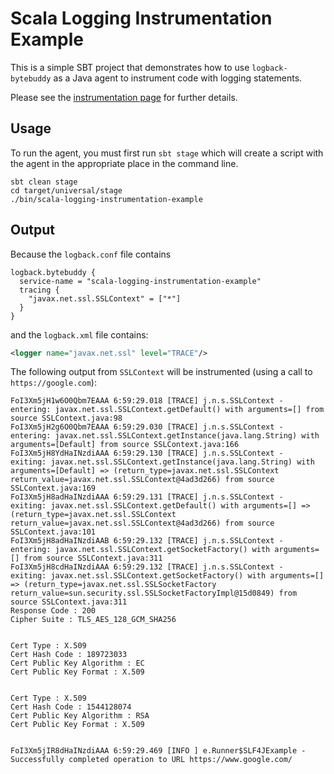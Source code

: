 # Scala Logging Instrumentation Example

This is a simple SBT project that demonstrates how to use `logback-bytebuddy` as a Java agent to instrument code with logging statements.

Please see the [instrumentation page](https://tersesystems.github.io/terse-logback/0.16.2/guide/instrumentation/) for further details.

## Usage

To run the agent, you must first run `sbt stage` which will create a script with the agent in the appropriate place in the command line.

```
sbt clean stage
cd target/universal/stage
./bin/scala-logging-instrumentation-example
```

## Output

Because the `logback.conf` file contains

```hocon
logback.bytebuddy {
  service-name = "scala-logging-instrumentation-example"
  tracing {  
    "javax.net.ssl.SSLContext" = ["*"]
  }
}
```

and the `logback.xml` file contains:

```xml
<logger name="javax.net.ssl" level="TRACE"/> 
```

The following output from `SSLContext` will be instrumented (using a call to `https://google.com`):

```
FoI3Xm5jH1w6O0Qbm7EAAA 6:59:29.018 [TRACE] j.n.s.SSLContext -  entering: javax.net.ssl.SSLContext.getDefault() with arguments=[] from source SSLContext.java:98
FoI3Xm5jH2g6O0Qbm7EAAA 6:59:29.030 [TRACE] j.n.s.SSLContext -  entering: javax.net.ssl.SSLContext.getInstance(java.lang.String) with arguments=[Default] from source SSLContext.java:166
FoI3Xm5jH8YdHaINzdiAAA 6:59:29.130 [TRACE] j.n.s.SSLContext -  exiting: javax.net.ssl.SSLContext.getInstance(java.lang.String) with arguments=[Default] => (return_type=javax.net.ssl.SSLContext return_value=javax.net.ssl.SSLContext@4ad3d266) from source SSLContext.java:169
FoI3Xm5jH8adHaINzdiAAA 6:59:29.131 [TRACE] j.n.s.SSLContext -  exiting: javax.net.ssl.SSLContext.getDefault() with arguments=[] => (return_type=javax.net.ssl.SSLContext return_value=javax.net.ssl.SSLContext@4ad3d266) from source SSLContext.java:101
FoI3Xm5jH8adHaINzdiAAB 6:59:29.132 [TRACE] j.n.s.SSLContext -  entering: javax.net.ssl.SSLContext.getSocketFactory() with arguments=[] from source SSLContext.java:311
FoI3Xm5jH8cdHaINzdiAAA 6:59:29.132 [TRACE] j.n.s.SSLContext -  exiting: javax.net.ssl.SSLContext.getSocketFactory() with arguments=[] => (return_type=javax.net.ssl.SSLSocketFactory return_value=sun.security.ssl.SSLSocketFactoryImpl@15d0849) from source SSLContext.java:311
Response Code : 200
Cipher Suite : TLS_AES_128_GCM_SHA256


Cert Type : X.509
Cert Hash Code : 189723033
Cert Public Key Algorithm : EC
Cert Public Key Format : X.509


Cert Type : X.509
Cert Hash Code : 1544128074
Cert Public Key Algorithm : RSA
Cert Public Key Format : X.509


FoI3Xm5jIR8dHaINzdiAAA 6:59:29.469 [INFO ] e.Runner$SLF4JExample -  Successfully completed operation to URL https://www.google.com/
```